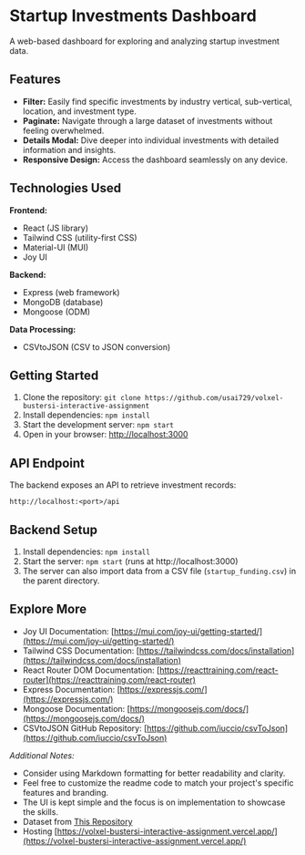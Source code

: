 # Startup Investments Dashboard

A web-based dashboard for exploring and analyzing startup investment data.

## Features

- **Filter:** Easily find specific investments by industry vertical, sub-vertical, location, and investment type.
- **Paginate:** Navigate through a large dataset of investments without feeling overwhelmed.
- **Details Modal:** Dive deeper into individual investments with detailed information and insights.
- **Responsive Design:** Access the dashboard seamlessly on any device.

## Technologies Used

**Frontend:**

- React (JS library)
- Tailwind CSS (utility-first CSS)
- Material-UI (MUI)
- Joy UI

**Backend:**

- Express (web framework)
- MongoDB (database)
- Mongoose (ODM)

**Data Processing:**

- CSVtoJSON (CSV to JSON conversion)

## Getting Started

1. Clone the repository: `git clone https://github.com/usai729/volxel-bustersi-interactive-assignment`
2. Install dependencies: `npm install`
3. Start the development server: `npm start`
4. Open in your browser: [http://localhost:3000](http://localhost:3000)

## API Endpoint

The backend exposes an API to retrieve investment records:

`http://localhost:<port>/api`

## Backend Setup

1. Install dependencies: `npm install`
2. Start the server: `npm start` (runs at http://localhost:3000)
3. The server can also import data from a CSV file (`startup_funding.csv`) in the parent directory.

## Explore More

- Joy UI Documentation: [https://mui.com/joy-ui/getting-started/](https://mui.com/joy-ui/getting-started/)
- Tailwind CSS Documentation: [https://tailwindcss.com/docs/installation](https://tailwindcss.com/docs/installation)
- React Router DOM Documentation: [https://reacttraining.com/react-router](https://reacttraining.com/react-router)
- Express Documentation: [https://expressjs.com/](https://expressjs.com/)
- Mongoose Documentation: [https://mongoosejs.com/docs/](https://mongoosejs.com/docs/)
- CSVtoJSON GitHub Repository: [https://github.com/iuccio/csvToJson](https://github.com/iuccio/csvToJson)

_Additional Notes:_

- Consider using Markdown formatting for better readability and clarity.
- Feel free to customize the readme code to match your project's specific features and branding.
- The UI is kept simple and the focus is on implementation to showcase the skills.
- Dataset from <a href="https://github.com/DeepakKumarGS/Indian-Startup-Funding-/tree/gh-pages">This Repository</a>
- Hosting [https://volxel-bustersi-interactive-assignment.vercel.app/](https://volxel-bustersi-interactive-assignment.vercel.app/)

